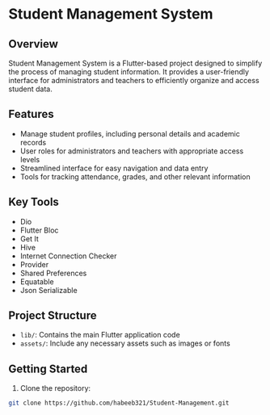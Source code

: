 # Student Management System

## Overview

Student Management System is a Flutter-based project designed to simplify the process of managing student information. It provides a user-friendly interface for administrators and teachers to efficiently organize and access student data.

## Features

- Manage student profiles, including personal details and academic records
- User roles for administrators and teachers with appropriate access levels
- Streamlined interface for easy navigation and data entry
- Tools for tracking attendance, grades, and other relevant information

## Key Tools

- Dio
- Flutter Bloc
- Get It
- Hive
- Internet Connection Checker
- Provider
- Shared Preferences
- Equatable
- Json Serializable

## Project Structure

- `lib/`: Contains the main Flutter application code
- `assets/`: Include any necessary assets such as images or fonts

## Getting Started

1. Clone the repository:

```bash
git clone https://github.com/habeeb321/Student-Management.git
